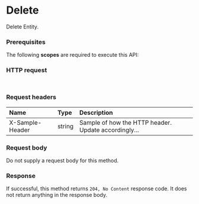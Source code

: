# Delete

Delete Entity.
### Prerequisites
The following **scopes** are required to execute this API: 
### HTTP request
<!-- { "blockType": "ignored" } -->
```http


```
### Request headers
| Name       | Type | Description|
|:---------------|:--------|:----------|
| X-Sample-Header  | string  | Sample of how the HTTP header. Update accordingly...|

### Request body
Do not supply a request body for this method.


### Response
If successful, this method returns `204, No Content` response code. It does not return anything in the response body.


<!-- uuid: fb8ffa3e-687a-4233-b145-14b33aa6a813
2015-10-16 01:35:16 UTC -->
<!-- {
  "type": "#page.annotation",
  "description": "Delete",
  "keywords": "",
  "section": "documentation",
  "tocPath": ""
}-->